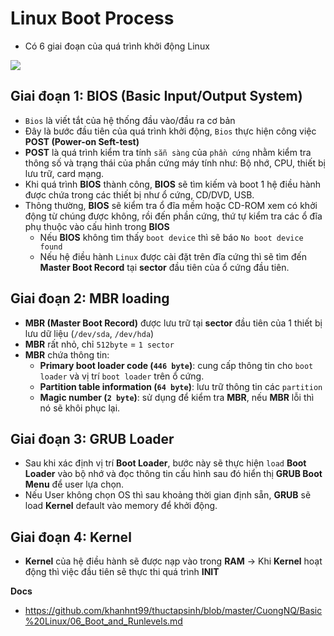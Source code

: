 # Linux Boot Process
- Có 6 giai đoạn của quá trình khởi động Linux

![](https://camo.githubusercontent.com/f61ead520610d1b022086df82ee703ff43960723cb115a42e044b92b8874c2be/68747470733a2f2f7777772e6c696e75786e69782e636f6d2f77702d636f6e74656e742f75706c6f6164732f323031332f30342f4c696e75782d426f6f74696e672d70726f636573732e706e67)

## Giai đoạn 1: BIOS (Basic Input/Output System)
- `Bios` là viết tắt của hệ thống đầu vào/đầu ra cơ bản
- Đây là bước đầu tiên của quá trình khởi động, `Bios` thực hiện công việc **POST (Power-on Seft-test)**
- **POST** là quá trình kiểm tra tính `sẵn sàng` của `phần cứng` nhằm kiểm tra thông số và trạng thái của phần cứng máy tính như: Bộ nhớ, CPU, thiết bị lưu trữ, card mạng.
- Khi quá trình **BIOS** thành công, **BIOS** sẽ tìm kiếm và boot 1 hệ điều hành được chứa trong các thiết bị như ổ cứng, CD/DVD, USB.
- Thông thường, **BIOS** sẽ kiểm tra ổ đĩa mềm hoặc CD-ROM xem có khởi động từ chúng được không, rồi đến phần cứng, thứ tự kiểm tra các ổ đĩa phụ thuộc vào cấu hình trong **BIOS**
     + Nếu **BIOS** không tìm thấy `boot device` thì sẽ báo `No boot device found`
     + Nếu hệ điều hành `Linux` được cài đặt trên đĩa cứng thì sẽ tìm đến **Master Boot Record** tại **sector** đầu tiên của ổ cứng đầu tiên.

## Giai đoạn 2: MBR loading
- **MBR (Master Boot Record)** được lưu trữ tại **sector** đầu tiên của 1 thiết bị lưu dữ liệu (`/dev/sda`, `/dev/hda`)
- **MBR** rất nhỏ, chỉ `512byte` = `1 sector`
- **MBR** chứa thông tin:
    + **Primary boot loader code (`446 byte`)**: cung cấp thông tin cho `boot loader` và vị trí `boot loader` trên ổ cứng.
    + **Partition table information (`64 byte`)**: lưu trữ thông tin các `partition`
    + **Magic number (`2 byte`)**: sử dụng để kiểm tra **MBR**, nếu **MBR** lỗi thì nó sẽ khôi phục lại.

## Giai đoạn 3: GRUB Loader
- Sau khi xác định vị trí **Boot Loader**, bước này sẽ thực hiện `load` **Boot Loader** vào bộ nhớ và đọc thông tin cấu hình sau đó hiển thị **GRUB Boot Menu** để user lựa chọn.
- Nếu User không chọn OS thì sau khoảng thời gian định sẵn, **GRUB** sẽ load **Kernel** default vào memory để khởi động.

## Giai đoạn 4: Kernel
- **Kernel** của hệ điều hành sẽ được nạp vào trong **RAM** -> Khi **Kernel** hoạt động thì việc đầu tiên sẽ thực thi quá trình **INIT**


__Docs__
- https://github.com/khanhnt99/thuctapsinh/blob/master/CuongNQ/Basic%20Linux/06_Boot_and_Runlevels.md